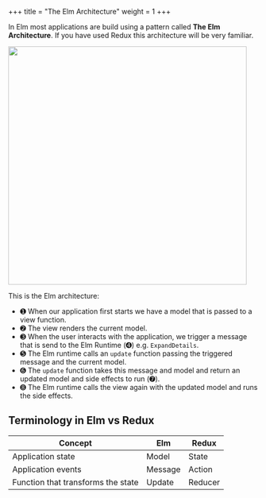 +++
title       = "The Elm Architecture"
weight      = 1
+++

In Elm most applications are build using a pattern called **The Elm Architecture**. If you have used Redux this architecture will be very familiar.

<img src="/images/diagram-tea.png" width="480px" />

This is the Elm architecture:

- ➊ When our application first starts we have a model that is passed to a view function.
- ➋ The view renders the current model.
- ➌ When the user interacts with the application, we trigger a message that is send to the Elm Runtime (➍) e.g. `ExpandDetails`.
- ➎ The Elm runtime calls an `update` function passing the triggered message and the current model.
- ➏ The `update` function takes this message and model and return an updated model and side effects to run (➐).
- ➑ The Elm runtime calls the view again with the updated model and runs the side effects.

## Terminology in Elm vs Redux

| Concept                            | Elm      | Redux   |
| ---                                | ---      | ---     |
| Application state                  | Model    | State   |
| Application events                 | Message  | Action  |
| Function that transforms the state | Update   | Reducer |
